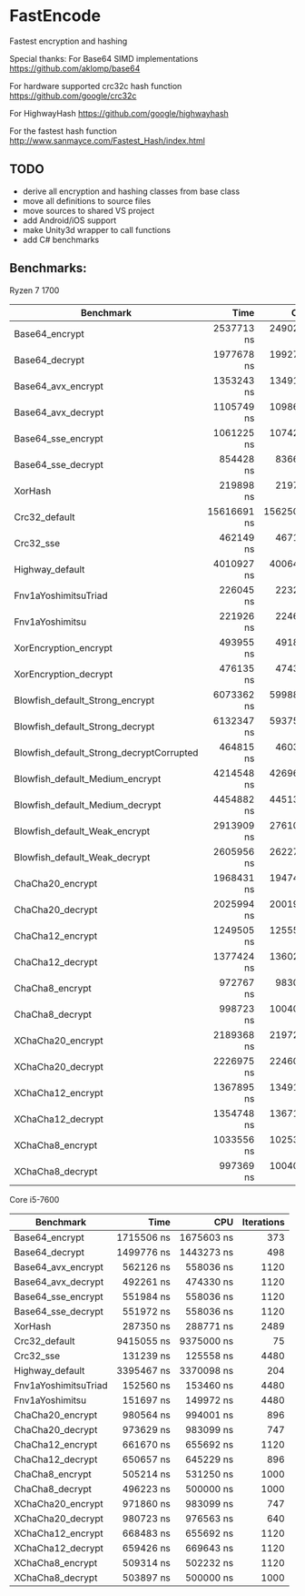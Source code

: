# FastEncode
Fastest encryption and hashing

Special thanks:
For Base64 SIMD implementations
https://github.com/aklomp/base64

For hardware supported crc32c hash function
https://github.com/google/crc32c

For HighwayHash
https://github.com/google/highwayhash

For the fastest hash function
http://www.sanmayce.com/Fastest_Hash/index.html

## TODO

* derive all encryption and hashing classes from base class
* move all definitions to source files
* move sources to shared VS project
* add Android/iOS support
* make Unity3d wrapper to call functions
* add C# benchmarks  

## Benchmarks:

Ryzen 7 1700

|Benchmark                                 |        Time |          CPU | Iterations | 
|------------------------------------------|------------:|-------------:|-----------:| 
|Base64_encrypt                            |  2537713 ns |   2490234 ns |        320 |
|Base64_decrypt                            |  1977678 ns |   1992754 ns |        345 |
|Base64_avx_encrypt                        |  1353243 ns |   1349147 ns |        498 |
|Base64_avx_decrypt                        |  1105749 ns |   1098633 ns |        640 |
|Base64_sse_encrypt                        |  1061225 ns |   1074219 ns |        640 |
|Base64_sse_decrypt                        |   854428 ns |    836680 ns |        747 |
|XorHash                                   |   219898 ns |    219702 ns |       2987 |
|Crc32_default                             | 15616691 ns |  15625000 ns |         41 |
|Crc32_sse                                 |   462149 ns |    467115 ns |       1338 |
|Highway_default                           |  4010927 ns |   4006410 ns |        195 |
|Fnv1aYoshimitsuTriad                      |   226045 ns |    223214 ns |       2800 |
|Fnv1aYoshimitsu                           |   221926 ns |    224609 ns |       3200 |
|XorEncryption_encrypt                     |   493955 ns |    491879 ns |       1493 |
|XorEncryption_decrypt                     |   476135 ns |    474330 ns |       1120 |
|Blowfish_default_Strong_encrypt           |  6073362 ns |   5998884 ns |        112 |
|Blowfish_default_Strong_decrypt           |  6132347 ns |   5937500 ns |        100 |
|Blowfish_default_Strong_decryptCorrupted  |   464815 ns |    460379 ns |       1120 |
|Blowfish_default_Medium_encrypt           |  4214548 ns |   4269622 ns |        172 |
|Blowfish_default_Medium_decrypt           |  4454882 ns |   4451308 ns |        172 |
|Blowfish_default_Weak_encrypt             |  2913909 ns |   2761044 ns |        249 |
|Blowfish_default_Weak_decrypt             |  2605956 ns |   2622768 ns |        280 |
|ChaCha20_encrypt                          |  1968431 ns |   1947464 ns |        345 |
|ChaCha20_decrypt                          |  2025994 ns |   2001953 ns |        320 |
|ChaCha12_encrypt                          |  1249505 ns |   1255580 ns |        560 |
|ChaCha12_decrypt                          |  1377424 ns |   1360212 ns |        448 |
|ChaCha8_encrypt                           |   972767 ns |    983099 ns |        747 |
|ChaCha8_decrypt                           |   998723 ns |   1004016 ns |        747 |
|XChaCha20_encrypt                         |  2189368 ns |   2197266 ns |        320 |
|XChaCha20_decrypt                         |  2226975 ns |   2246094 ns |        320 |
|XChaCha12_encrypt                         |  1367895 ns |   1349147 ns |        498 |
|XChaCha12_decrypt                         |  1354748 ns |   1367188 ns |        560 |
|XChaCha8_encrypt                          |  1033556 ns |   1025391 ns |        640 |
|XChaCha8_decrypt                          |   997369 ns |   1004016 ns |        747 |
 
Core i5-7600

|Benchmark                                 |        Time |          CPU | Iterations | 
|------------------------------------------|------------:|-------------:|-----------:| 
|Base64_encrypt                            |  1715506 ns |   1675603 ns |        373 |
|Base64_decrypt                            |  1499776 ns |   1443273 ns |        498 |
|Base64_avx_encrypt                        |   562126 ns |    558036 ns |       1120 |
|Base64_avx_decrypt                        |   492261 ns |    474330 ns |       1120 |
|Base64_sse_encrypt                        |   551984 ns |    558036 ns |       1120 |
|Base64_sse_decrypt                        |   551972 ns |    558036 ns |       1120 |
|XorHash                                   |   287350 ns |    288771 ns |       2489 |
|Crc32_default                             |  9415055 ns |   9375000 ns |         75 |
|Crc32_sse                                 |   131239 ns |    125558 ns |       4480 |
|Highway_default                           |  3395467 ns |   3370098 ns |        204 |
|Fnv1aYoshimitsuTriad                      |   152560 ns |    153460 ns |       4480 |
|Fnv1aYoshimitsu                           |   151697 ns |    149972 ns |       4480 |
|ChaCha20_encrypt                          |   980564 ns |    994001 ns |        896 |
|ChaCha20_decrypt                          |   973629 ns |    983099 ns |        747 |
|ChaCha12_encrypt                          |   661670 ns |    655692 ns |       1120 |
|ChaCha12_decrypt                          |   650657 ns |    645229 ns |        896 |
|ChaCha8_encrypt                           |   505214 ns |    531250 ns |       1000 |
|ChaCha8_decrypt                           |   496223 ns |    500000 ns |       1000 |
|XChaCha20_encrypt                         |   971860 ns |    983099 ns |        747 |
|XChaCha20_decrypt                         |   980723 ns |    976563 ns |        640 |
|XChaCha12_encrypt                         |   668483 ns |    655692 ns |       1120 |
|XChaCha12_decrypt                         |   659426 ns |    669643 ns |       1120 |
|XChaCha8_encrypt                          |   509314 ns |    502232 ns |       1120 |
|XChaCha8_decrypt                          |   503897 ns |    500000 ns |       1000 |